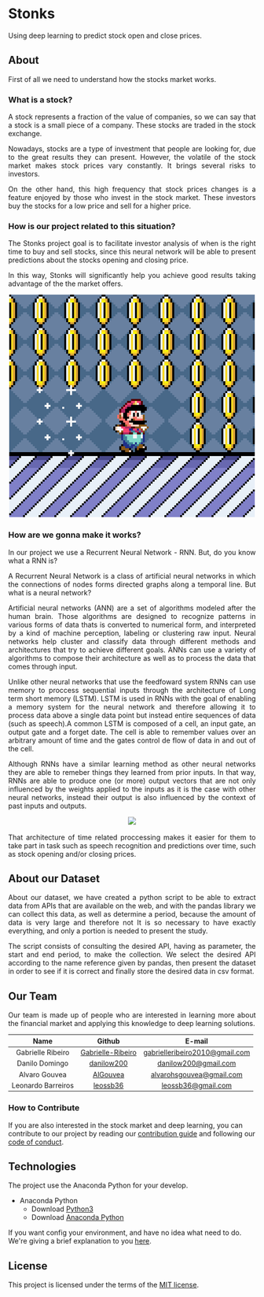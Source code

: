 # Stonks
Using deep learning to predict stock open and close prices.

## About
First of all we need to understand how the stocks market works.

### What is a stock?

<p align='justify'>A stock represents a fraction of the value of companies, so we can say that a stock is a small piece of a company. These stocks are traded in the stock exchange.

<p align='justify'>Nowadays, stocks are a type of investment that people are looking for, due to the great results they can present. However, the volatile of the stock market makes stock prices vary constantly. It brings several risks to investors.

<p align='justify'>On the other hand, this high frequency that stock prices changes is a feature enjoyed by those who invest in the stock market. These investors buy the stocks for a low price and sell for a higher price.

### How is our project related to this situation?

<p align='justify'>The Stonks project goal is to facilitate investor analysis of when is the right time to buy and sell stocks, since this neural network will be able to present predictions about the stocks opening and closing price.

<p align='justify'>In this way, Stonks will significantly help you achieve good results taking advantage of the  the market offers.

<p align="center">
  <img src="https://github.com/deeplearningunb/stonks/blob/master/img/mario.gif">
</p>

### How are we gonna make it works? 

<p align='justify'>In our project we use a Recurrent Neural Network - RNN. But, do you know what a RNN is?

<p align='justify'>A Recurrent Neural Network is a class of artificial neural networks in which the connections of nodes forms directed graphs along a temporal line. But what is a neural network?

<p align='justify'>Artificial neural networks (ANN) are a set of algorithms modeled after the human brain. Those algorithms are designed to recognize patterns in various forms of data thats is converted to numerical form, and interpreted by a kind of machine perception, labeling or clustering raw input. Neural networks help cluster and classify data through different methods and architectures that try to achieve different goals. ANNs can use a variety of algorithms to compose their architecture as well as to process the data that comes through input.

<p align='justify'>Unlike other neural networks that use the feedfoward system RNNs can use memory to proccess sequential inputs through the architecture of Long term short memory (LSTM). LSTM is used in RNNs with the goal of enabling a memory system for the neural network and therefore allowing it to process data above a single data point but instead entire sequences of data (such as speech).A common LSTM is composed of a cell, an input gate, an output gate and a forget date. The cell is able to remember values over an arbitrary amount of time and the gates control de flow of data in and out of the cell.

<p align='justify'>Although RNNs have a similar learning method as other neural networks they are able to remeber things they learned from prior inputs. In that way, RNNs are able to produce one (or more) output vectors that are not only influenced by the weights applied to the inputs as it is the case with other neural networks, instead their output is also influenced by the context of past inputs and outputs. 

<p align="center">
	<img src="https://i.pinimg.com/originals/fe/63/3c/fe633cdec14b8f32adf1c441e37f58dd.gif">
</p>

<p align='justify'>That architecture of time related proccessing makes it easier for them to take part in task such as speech recognition and predictions over time, such as stock opening and/or closing prices.

## About our Dataset

<p align='justify'>About our dataset, we have created a python script to be able to extract data from APIs that are available on the web, and with the pandas library we can collect this data, as well as determine a period, because the amount of data is very large and therefore not It is so necessary to have exactly everything, and only a portion is needed to present the study.

<p align='justify'>The script consists of consulting the desired API, having as parameter, the start and end period, to make the collection. We select the desired API according to the name reference given by pandas, then present the dataset in order to see if it is correct and finally store the desired data in csv format.


## Our Team

<p align='justify'>Our team is made up of people who are interested in learning more about the financial market and applying this knowledge to deep learning solutions.

| **Name** | **Github** | **E-mail**
|:--:|:---:|:--------:|
Gabrielle Ribeiro | [Gabrielle-Ribeiro](https://github.com/Gabrielle-Ribeiro) | gabrielleribeiro2010@gmail.com |
Danilo Domingo | [danilow200](https://github.com/danilow200) | danilow200@gmail.com |
Alvaro Gouvea | [AlGouvea](https://github.com/AlGouvea) | alvarohsgouvea@gmail.com |
Leonardo Barreiros | [leossb36](https://github.com/leossb36) | leossb36@gmail.com |

### How to Contribute

If you are also interested in the stock market and deep learning, you can contribute to our project by reading our [contribution guide](https://github.com/deeplearningunb/stonks/blob/master/CONTRIBUTING.md) and following our [code of conduct](https://github.com/deeplearningunb/stonks/blob/master/CODE_OF_CONDUCT.md).

## Technologies
The project use the Anaconda Python for your develop.
- Anaconda Python
  - Download [Python3](https://www.python.org/downloads/)
  - Download [Anaconda Python](https://www.anaconda.com/distribution/)
  
If you want config your environment, and have no idea what need to do. We're giving a brief explanation to you [here](ENVIRONMENT.md). 

## License

This project is licensed under the terms of the [MIT license](https://github.com/deeplearningunb/stonks/blob/master/LICENSE).

